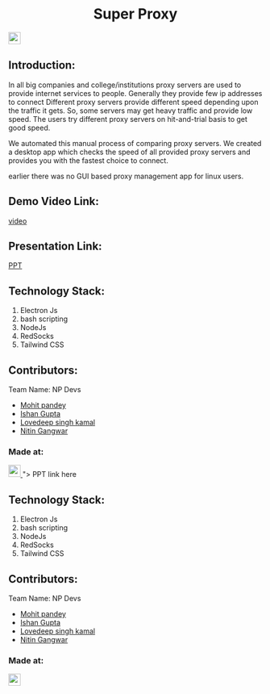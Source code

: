 <h1 align="center">Super Proxy</h1>

<p align="center">
</p>

<a href="https://hack36.com"> <img src="https://cutt.ly/BuiltAtHack36" height=24px> </a>

## Introduction:

In all big companies and college/institutions proxy servers are used to provide internet services to people. Generally they provide few ip addresses to connect
Different proxy servers provide different speed depending upon the traffic it gets.
So, some servers may get heavy traffic and provide low speed.
The users try different proxy servers on hit-and-trial basis to get good speed.

We automated this manual process of comparing proxy servers.
We created a desktop app which checks the speed of all provided proxy servers and provides you with the fastest choice to connect.

earlier there was no GUI based proxy management app for linux users.

## Demo Video Link:

<a href="https://drive.google.com/file/d/1iEw3aeZOOdbBWLjEvUF3NH8GpUhDoFf0/view">video</a>

## Presentation Link:

<a href="https://docs.google.com/presentation/d/1XPFbGNauyAeGK7DOlo3zrFlfm93TzAHc2GoThmXsJpI/edit?usp=sharing"> PPT</a>

## Technology Stack:

1. Electron Js
2. bash scripting
3. NodeJs
4. RedSocks
5. Tailwind CSS

## Contributors:

Team Name: NP Devs

- [Mohit pandey](https://github.com/MojoAlpha)
- [Ishan Gupta](https://github.com/developer-ishan)
- [Lovedeep singh kamal](https://github.com/dev-lovedeep)
- [Nitin Gangwar](https://github.com/wargang)

### Made at:

<a href="https://hack36.com"> <img src="https://cutt.ly/BuiltAtHack36" height=24px> </a>"> PPT link here </a>

## Technology Stack:

1. Electron Js
2. bash scripting
3. NodeJs
4. RedSocks
5. Tailwind CSS

## Contributors:

Team Name: NP Devs

- [Mohit pandey](https://github.com/MojoAlpha)
- [Ishan Gupta](https://github.com/developer-ishan)
- [Lovedeep singh kamal](https://github.com/dev-lovedeep)
- [Nitin Gangwar](https://github.com/wargang)

### Made at:

<a href="https://hack36.com"> <img src="https://cutt.ly/BuiltAtHack36" height=24px> </a>
